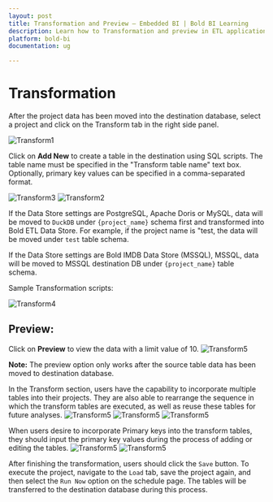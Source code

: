 ```yaml
---
layout: post
title: Transformation and Preview – Embedded BI | Bold BI Learning
description: Learn how to Transformation and preview in ETL application in Bold BI Enterprise Edition. Discover simple steps to integrate data smoothly and make the most of your analytics.
platform: bold-bi
documentation: ug

---
```


# Transformation

After the project data has been moved into the destination database, select a project and click on the Transform tab in the right side panel.  

![Transform1](/static/assets/working-with-etl/images/etl_t1.png)

Click on **Add New** to create a table in the destination using SQL scripts. The table name must be specified in the "Transform table name" text box. Optionally, primary key values can be specified in a comma-separated format.

![Transform3](/static/assets/working-with-etl/images/etl_t3.png)
![Transform2](/static/assets/working-with-etl/images/etl_t2.png)

If the Data Store settings are PostgreSQL, Apache Doris or MySQL, data will be moved to `DuckDB` under `{project_name}` schema first and transformed into Bold ETL Data Store. For example, if the project name is "test, the data will be moved under `test` table schema.

If the Data Store settings are Bold IMDB Data Store (MSSQL), MSSQL, data will be moved to MSSQL destination DB under `{project_name}` table schema.

Sample Transformation scripts:

![Transform4](/static/assets/working-with-etl/images/etl_t6.png)


## Preview:

Click on **Preview** to view the data with a limit value of 10. 
![Transform5](/static/assets/working-with-etl/images/etl_t5.png)

**Note:** The preview option only works after the source table data has been moved to destination database.

In the Transform section, users have the capability to incorporate multiple tables into their projects. They are also able to rearrange the sequence in which the transform tables are executed, as well as reuse these tables for future analyses.
![Transform5](/static/assets/working-with-etl/images/etl_t7.png)
![Transform5](/static/assets/working-with-etl/images/etl_t8.png)
![Transform5](/static/assets/working-with-etl/images/etl_t9.png)

When users desire to incorporate Primary keys into the transform tables, they should input the primary key values during the process of adding or editing the tables.
![Transform5](/static/assets/working-with-etl/images/etl_t10.png)
![Transform5](/static/assets/working-with-etl/images/etl_t11.png)


After finishing the transformation, users should click the ``Save`` button. To execute the project, navigate to the ``Load`` tab, save the project again, and then select the ``Run Now`` option on the schedule page. The tables will be transferred to the destination database during this process.
